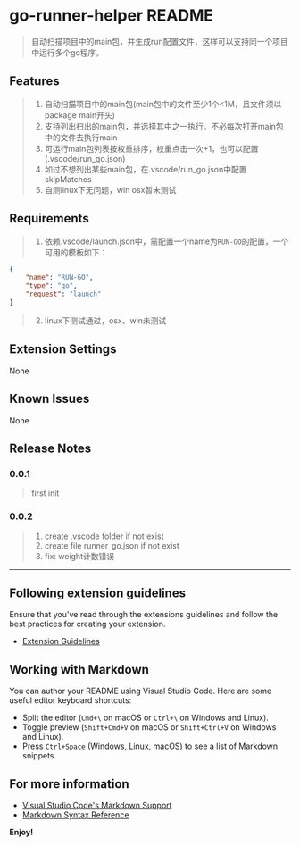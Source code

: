 # go-runner-helper README
> 自动扫描项目中的main包，并生成run配置文件，这样可以支持同一个项目中运行多个go程序。

## Features
> 1. 自动扫描项目中的main包(main包中的文件至少1个<1M，且文件须以package main开头)
> 2. 支持列出扫出的main包，并选择其中之一执行。不必每次打开main包中的文件去执行main
> 3. 可运行main包列表按权重排序，权重点击一次+1，也可以配置(.vscode/run_go.json)
> 4. 如过不想列出某些main包，在.vscode/run_go.json中配置skipMatches
> 5. 自测linux下无问题，win osx暂未测试


## Requirements

> 1. 依赖.vscode/launch.json中，需配置一个name为`RUN-GO`的配置，一个可用的模板如下：
```json
{
    "name": "RUN-GO",
    "type": "go",
    "request": "launch"
}
```
> 2. linux下测试通过，osx、win未测试 

## Extension Settings

None

## Known Issues

None

## Release Notes

### 0.0.1
> first init

### 0.0.2
> 1. create .vscode folder  if not exist
> 2. create file runner_go.json if not exist
> 3. fix: weight计数错误

---

## Following extension guidelines

Ensure that you've read through the extensions guidelines and follow the best practices for creating your extension.

* [Extension Guidelines](https://code.visualstudio.com/api/references/extension-guidelines)

## Working with Markdown

You can author your README using Visual Studio Code. Here are some useful editor keyboard shortcuts:

* Split the editor (`Cmd+\` on macOS or `Ctrl+\` on Windows and Linux).
* Toggle preview (`Shift+Cmd+V` on macOS or `Shift+Ctrl+V` on Windows and Linux).
* Press `Ctrl+Space` (Windows, Linux, macOS) to see a list of Markdown snippets.

## For more information

* [Visual Studio Code's Markdown Support](http://code.visualstudio.com/docs/languages/markdown)
* [Markdown Syntax Reference](https://help.github.com/articles/markdown-basics/)

**Enjoy!**
